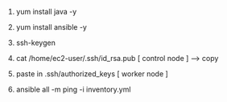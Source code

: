 1. yum install java -y
2. yum install ansible -y

3. ssh-keygen

4.  cat /home/ec2-user/.ssh/id_rsa.pub [ control node ] --> copy
5.  paste in .ssh/authorized_keys  [ worker node ] 

6. ansible all   -m ping -i inventory.yml

